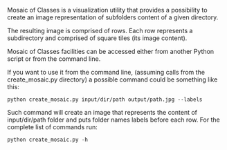 Mosaic of Classes is a visualization utility that provides
a possibility to create an image representation of subfolders content
of a given directory.

The resulting image is comprised of rows. Each row represents a
subdirectory and comprised of square tiles (its image content).

Mosaic of Classes facilities can be accessed either from another
Python script or from the command line.

If you want to use it from the command line,
(assuming calls from the create_mosaic.py directory)
a possible command could be something like this:

```
python create_mosaic.py input/dir/path output/path.jpg --labels
```

Such command will create an image that represents the content of
input/dir/path folder and puts folder names labels before each row.
For the complete list of commands run:

```
python create_mosaic.py -h
```
